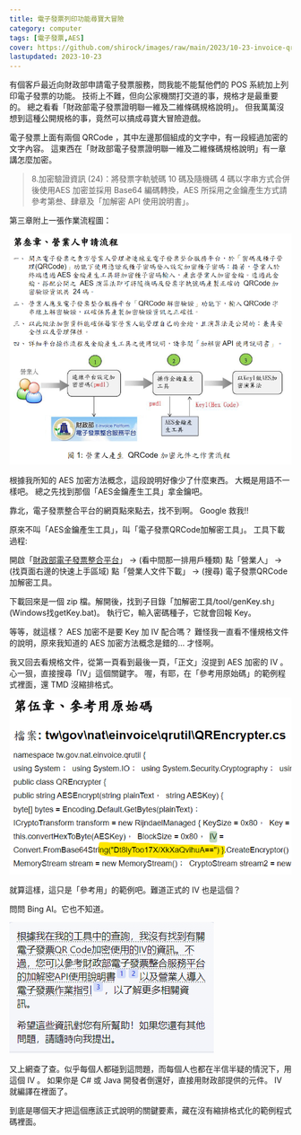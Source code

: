 ```yaml
---
title: 電子發票列印功能尋寶大冒險
category: computer
tags: [電子發票,AES]
cover: https://github.com/shirock/images/raw/main/2023/10-23-invoice-qrcode-2.png
lastupdated: 2023-10-23
---
```


有個客戶最近向財政部申請電子發票服務，問我能不能幫他們的 POS 系統加上列印電子發票的功能。
技術上不難，但向公家機關打交道的事，規格才是最重要的。
總之看看「財政部電子發票證明聯一維及二維條碼規格說明」。
但我萬萬沒想到這種公開規格的事，竟然可以搞成尋寶大冒險遊戲。

<!--more-->

電子發票上面有兩個 QRCode ，其中左邊那個組成的文字中，有一段經過加密的文字內容。
這東西在「財政部電子發票證明聯一維及二維條碼規格說明」有一章講怎麼加密。

> 8.加密驗證資訊 (24)：將發票字軌號碼 10 碼及隨機碼 4 碼以字串方式合併後使用AES 加密並採用 Base64 編碼轉換，AES 所採用之金鑰產生方式請參考第叁、肆章及「加解密 API 使用說明書」。

第三章附上一張作業流程圖：

![QRCode加密元件申請流程](https://github.com/shirock/images/raw/main/2023/10-23-invoice-qrcode-1.png)

根據我所知的 AES 加密方法概念，這段說明好像少了什麼東西。
大概是用語不一樣吧。
總之先找到那個「AES金鑰產生工具」拿金鑰吧。

靠北，電子發票整合平台的網頁點來點去，找不到啊。
Google 救我!!

原來不叫「AES金鑰產生工具」，叫「電子發票QRCode加解密工具」。
工具下載過程:

開啟「[財政部電子發票整合平台](https://www.einvoice.nat.gov.tw/index)」
-> (看中間那一排用戶種類) 點「營業人」
-> (找頁面右邊的快速上手區域) 點「營業人文件下載」 
-> (搜尋) 電子發票QRCode加解密工具。

下載回來是一個 zip 檔。解開後，找到子目錄「加解密工具/tool/genKey.sh」(Windows找getKey.bat)。
執行它，輸入密碼種子，它就會回報 Key。

等等，就這樣？
AES 加密不是要 Key 加 IV 配合嗎？
難怪我一直看不懂規格文件的說明，原來我知道的 AES 加密方法概念是錯的... 才怪啊。

我又回去看規格文件，從第一頁看到最後一頁，「正文」沒提到 AES 加密的 IV 。
心一狠，直接搜尋「IV」這個關鍵字。
喔，有耶，在「參考用原始碼」的範例程式裡面，還 TMD 沒縮排格式。

![找找IV在哪裡](https://github.com/shirock/images/raw/main/2023/10-23-invoice-qrcode-2.png)

就算這樣，這只是「參考用」的範例吧。難道正式的 IV 也是這個？

問問 Bing AI。它也不知道。

![Bing AI回答](https://github.com/shirock/images/raw/main/2023/10-23-invoice-qrcode-3.png)

又上網查了查。似乎每個人都碰到這問題，而每個人也都在半信半疑的情況下，用這個 IV 。
如果你是 C# 或 Java 開發者倒還好，直接用財政部提供的元件。 IV 就編譯在裡面了。

到底是哪個天才把這個應該正式說明的關鍵要素，藏在沒有縮排格式化的範例程式碼裡面。
